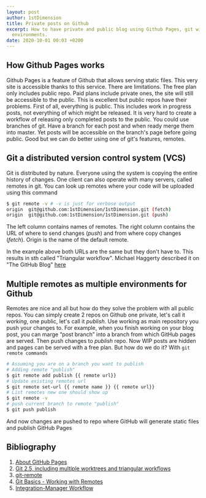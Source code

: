 ```yaml
---
layout: post
author: 1stDimension
title: Private posts on Github
excerpt: How to have private and public blog using Github Pages, git with multiple
  environments.
date: 2020-10-01 00:03 +0200
---
```

## How Github Pages works

Github Pages is a feature of Github that allows serving static files. This very site is
accessible thanks to this service. There are limitations. The free plan only includes public
repo. Paid plans include private ones, the site will still be accessible to the public. This
is excellent but public repos have their problems. First of all, everything is public. This
includes work in progress posts, not everything of which might be released. It is very hard
to create a workflow of releasing only completed posts to the public. You could use branches
of git. Have a branch for each post and when ready merge them into master. Yet posts will be
accessible on the branch's page before going public. Good but we can do better using one of
git's features, remotes.

## Git a distributed version control system (VCS)

Git is distributed by nature. Everyone using the system is copying the entire history of changes.
One client can also operate with many servers, called remotes in git. You can look up
remotes where your code will be uploaded using this command

```sh
$ git remote -v # -v is just for verbose output
origin  git@github.com:1stDimension/1stDimension.git (fetch)
origin  git@github.com:1stDimension/1stDimension.git (push)
```
The left column contains names of remotes. The right column contains the URL of where to send changes (*push*) and from
where copy changes (*fetch*). Origin is the name of the default remote.

In the example above both URLs are the same but they don't have to. This results in sth called
"Triangular workflow". Michael Haggerty described it on "The GitHub Blog" [here](https://github.blog/2015-07-29-git-2-5-including-multiple-worktrees-and-triangular-workflows/#improved-support-for-triangular-workflows)

## Multiple remotes as multiple environments for Github 

Remotes are nice and all but how do they solve the problem with all public repos. You can simply
create 2 repos on Github one private, let's call it *working*, one public, let's call it *publish*.
Use working as main repository you push your changes to. For example, when you finish working on your blog post, you can marge “post branch” into a branch from which GitHub pages are served. Then push
changes to *publish* repo. Now WIP posts are hidden and pages can be served with a free plan. But how
do we do it? With ```git remote commands```

```sh
# Assuming you are on a branch you want to publish
# Adding remote "publish"
$ git remote add publish {{ remote url}}
# Update existing remotes url
$ git remote set-url {{ remote name }} {{ remote url}}
# List remotes new one should show up
$ git remote -v
# push current branch to remote "publish"
$ git push publish 
```

And now changes are pushed to repo where GitHub will generate static files and publish GitHub Pages

## Bibliography

1. [About GitHub Pages](https://docs.github.com/en/github/working-with-github-pages/about-github-pages)
1. [Git 2.5, including multiple worktrees and triangular workflows](https://github.blog/2015-07-29-git-2-5-including-multiple-worktrees-and-triangular-workflows/)
1. [git-remote](https://git-scm.com/docs/git-remote)
1. [Git Basics - Working with Remotes](https://git-scm.com/book/en/v2/Git-Basics-Working-with-Remotes)
1. [Integration-Manager Workflow](https://git-scm.com/book/en/v2/Distributed-Git-Distributed-Workflows)
